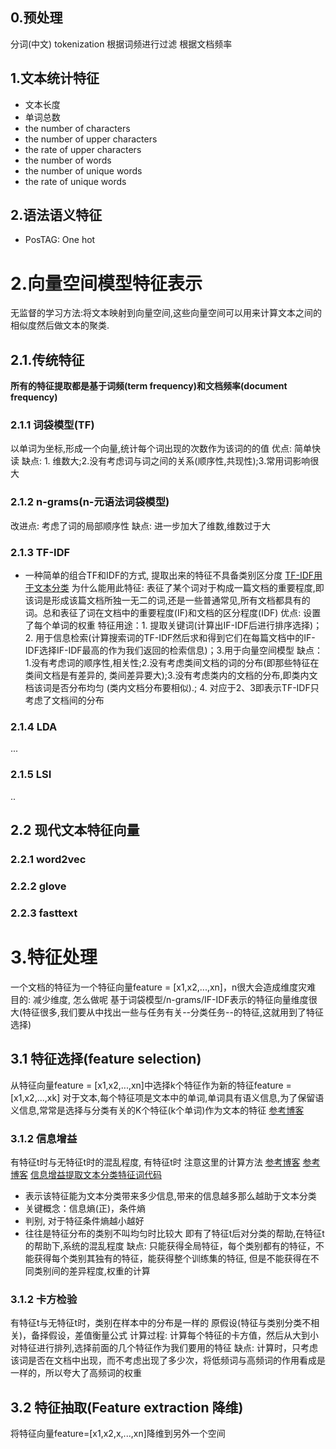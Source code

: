 ## 0.预处理
分词(中文)
tokenization
根据词频进行过滤
根据文档频率

## 1.文本统计特征
- 文本长度
- 单词总数
- the number of characters
- the number of upper characters
- the rate of upper characters
- the number of words
- the number of unique words
- the rate of unique words


## 2.语法语义特征
- PosTAG: One hot


# 2.向量空间模型特征表示
无监督的学习方法:将文本映射到向量空间,这些向量空间可以用来计算文本之间的相似度然后做文本的聚类.

## 2.1.传统特征

**所有的特征提取都是基于词频(term frequency)和文档频率(document frequency)**

### 2.1.1 词袋模型(TF)
以单词为坐标,形成一个向量,统计每个词出现的次数作为该词的的值
优点: 简单快读
缺点: 1. 维数大;2.没有考虑词与词之间的关系(顺序性,共现性);3.常用词影响很大

### 2.1.2 n-grams(n-元语法词袋模型)
改进点: 考虑了词的局部顺序性
缺点: 进一步加大了维数,维数过于大

### 2.1.3 TF-IDF
- 一种简单的组合TF和IDF的方式, 提取出来的特征不具备类别区分度
[TF-IDF用于文本分类](https://www.jianshu.com/p/edad714110fb)
为什么能用此特征: 表征了某个词对于构成一篇文档的重要程度,即该词是形成该篇文档所独一无二的词,还是一些普通常见,所有文档都具有的词。总和表征了词在文档中的重要程度(IF)和文档的区分程度(IDF)
优点: 设置了每个单词的权重
特征用途：1. 提取关键词(计算出IF-IDF后进行排序选择)；2. 用于信息检索(计算搜索词的TF-IDF然后求和得到它们在每篇文档中的IF-IDF选择IF-IDF最高的作为我们返回的检索信息)；3.用于向量空间模型
缺点：1.没有考虑词的顺序性,相关性;2.没有考虑类间文档的词的分布(即那些特征在类间文档是有差异的, 类间差异要大);3.没有考虑类内的文档的分布,即类内文档该词是否分布均匀 (类内文档分布要相似).; 4. 对应于2、3即表示TF-IDF只考虑了文档间的分布

### 2.1.4 LDA
...
### 2.1.5 LSI
..
## 2.2 现代文本特征向量
### 2.2.1 word2vec

### 2.2.2 glove

### 2.2.3 fasttext


# 3.特征处理
一个文档的特征为一个特征向量feature = [x1,x2,...,xn]，n很大会造成维度灾难
目的: 减少维度, 怎么做呢
基于词袋模型/n-grams/IF-IDF表示的特征向量维度很大(特征很多,我们要从中找出一些与任务有关--分类任务--的特征,这就用到了特征选择)

## 3.1 特征选择(feature selection)
从特征向量feature = [x1,x2,...,xn]中选择k个特征作为新的特征feature = [x1,x2,...,xk]
对于文本,每个特征项是文本中的单词,单词具有语义信息,为了保留语义信息,常常是选择与分类有关的K个特征(k个单词)作为文本的特征
[参考博客](https://blog.csdn.net/Class_guy/article/details/81175328)
### 3.1.2 信息增益
有特征t时与无特征t时的混乱程度, 有特征t时
注意这里的计算方法
[参考博客](https://zhuanlan.zhihu.com/p/23199165)
[参考博客](https://www.iteye.com/blog/hxraid-767364)
[信息增益提取文本分类特征词代码](https://blog.csdn.net/m11061003/article/details/85845805)
- 表示该特征能为文本分类带来多少信息,带来的信息越多那么越助于文本分类
- 关键概念：信息熵(正)，条件熵
- 判别, 对于特征条件熵越小越好
- 往往是特征分布的类别不叫均匀时比较大
即有了特征t后对分类的帮助,在特征t的帮助下,系统的混乱程度
缺点: 只能获得全局特征，每个类别都有的特征，不能获得每个类别其独有的特征，能获得整个训练集的特征, 但是不能获得在不同类别间的差异程度,权重的计算

### 3.1.2 卡方检验
有特征t与无特征t时，类别在样本中的分布是一样的
原假设(特征与类别分类不相关)，备择假设，差值衡量公式
计算过程: 计算每个特征的卡方值，然后从大到小对特征进行排列,选择前面的几个特征作为我们要用的特征
缺点: 计算时，只考虑该词是否在文档中出现，而不考虑出现了多少次，将低频词与高频词的作用看成是一样的，所以夸大了高频词的权重

## 3.2 特征抽取(Feature extraction 降维)
将特征向量feature=[x1,x2,x,...,xn]降维到另外一个空间
